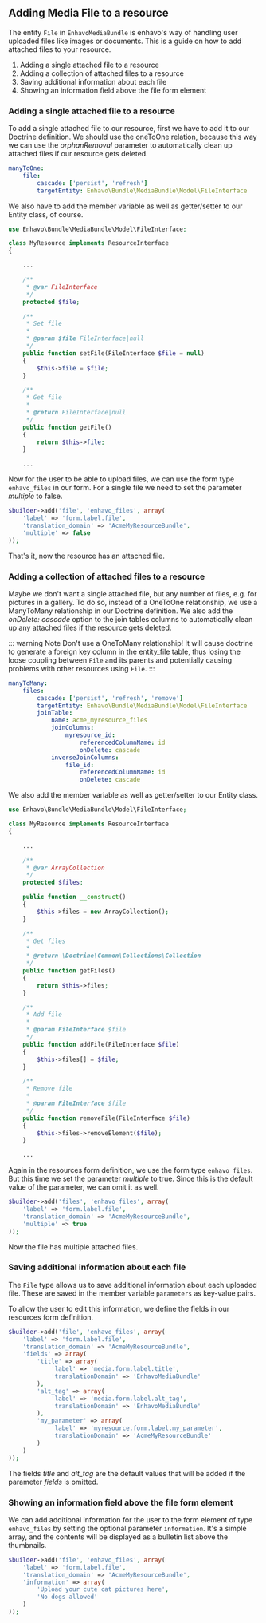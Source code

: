 ## Adding Media File to a resource

The entity `File` in `EnhavoMediaBundle` is enhavo\'s way of handling
user uploaded files like images or documents. This is a guide on how to
add attached files to your resource.

1)  Adding a single attached file to a resource
2)  Adding a collection of attached files to a resource
3)  Saving additional information about each file
4)  Showing an information field above the file form element

### Adding a single attached file to a resource

To add a single attached file to our resource, first we have to add it
to our Doctrine definition. We should use the oneToOne relation, because
this way we can use the *orphanRemoval* parameter to automatically clean
up attached files if our resource gets deleted.

```yaml
manyToOne:
    file:
        cascade: ['persist', 'refresh']
        targetEntity: Enhavo\Bundle\MediaBundle\Model\FileInterface
```

We also have to add the member variable as well as getter/setter to our
Entity class, of course.

```php
use Enhavo\Bundle\MediaBundle\Model\FileInterface;

class MyResource implements ResourceInterface
{

    ...

    /**
     * @var FileInterface
     */
    protected $file;

    /**
     * Set file
     *
     * @param $file FileInterface|null
     */
    public function setFile(FileInterface $file = null)
    {
        $this->file = $file;
    }

    /**
     * Get file
     *
     * @return FileInterface|null
     */
    public function getFile()
    {
        return $this->file;
    }

    ...
```

Now for the user to be able to upload files, we can use the form type
`enhavo_files` in our form. For a single file we need to set the
parameter *multiple* to false.

```php
$builder->add('file', 'enhavo_files', array(
    'label' => 'form.label.file',
    'translation_domain' => 'AcmeMyResourceBundle',
    'multiple' => false
));
```

That\'s it, now the resource has an attached file.

### Adding a collection of attached files to a resource

Maybe we don\'t want a single attached file, but any number of files,
e.g. for pictures in a gallery. To do so, instead of a OneToOne
relationship, we use a ManyToMany relationship in our Doctrine
definition. We also add the *onDelete: cascade* option to the join
tables columns to automatically clean up any attached files if the
resource gets deleted.

::: warning Note
Don\'t use a OneToMany relationship! It will cause doctrine to generate
a foreign key column in the entity_file table, thus losing the loose
coupling between `File` and its parents and potentially causing problems
with other resources using `File`.
:::

```yaml
manyToMany:
    files:
        cascade: ['persist', 'refresh', 'remove']
        targetEntity: Enhavo\Bundle\MediaBundle\Model\FileInterface
        joinTable:
            name: acme_myresource_files
            joinColumns:
                myresource_id:
                    referencedColumnName: id
                    onDelete: cascade
            inverseJoinColumns:
                file_id:
                    referencedColumnName: id
                    onDelete: cascade
```

We also add the member variable as well as getter/setter to our Entity
class.

```php
use Enhavo\Bundle\MediaBundle\Model\FileInterface;

class MyResource implements ResourceInterface
{

    ...

    /**
     * @var ArrayCollection
     */
    protected $files;

    public function __construct()
    {
        $this->files = new ArrayCollection();
    }

    /**
     * Get files
     *
     * @return \Doctrine\Common\Collections\Collection
     */
    public function getFiles()
    {
        return $this->files;
    }

    /**
     * Add file
     *
     * @param FileInterface $file
     */
    public function addFile(FileInterface $file)
    {
        $this->files[] = $file;
    }

    /**
     * Remove file
     *
     * @param FileInterface $file
     */
    public function removeFile(FileInterface $file)
    {
        $this->files->removeElement($file);
    }

    ...
```

Again in the resources form definition, we use the form type
`enhavo_files`. But this time we set the parameter *multiple* to true.
Since this is the default value of the parameter, we can omit it as
well.

```php
$builder->add('files', 'enhavo_files', array(
    'label' => 'form.label.file',
    'translation_domain' => 'AcmeMyResourceBundle',
    'multiple' => true
));
```

Now the file has multiple attached files.

### Saving additional information about each file

The `File` type allows us to save additional information about each
uploaded file. These are saved in the member variable `parameters` as
key-value pairs.

To allow the user to edit this information, we define the fields in our
resources form definition.

```php
$builder->add('file', 'enhavo_files', array(
    'label' => 'form.label.file',
    'translation_domain' => 'AcmeMyResourceBundle',
    'fields' => array(
        'title' => array(
            'label' => 'media.form.label.title',
            'translationDomain' => 'EnhavoMediaBundle'
        ),
        'alt_tag' => array(
            'label' => 'media.form.label.alt_tag',
            'translationDomain' => 'EnhavoMediaBundle'
        ),
        'my_parameter' => array(
            'label' => 'myresource.form.label.my_parameter',
            'translationDomain' => 'AcmeMyResourceBundle'
        )
    )
));
```

The fields *title* and *alt_tag* are the default values that will be
added if the parameter *fields* is omitted.

### Showing an information field above the file form element

We can add additional information for the user to the form element of
type `enhavo_files` by setting the optional parameter `information`.
It\'s a simple array, and the contents will be displayed as a bulletin
list above the thumbnails.

```php
$builder->add('file', 'enhavo_files', array(
    'label' => 'form.label.file',
    'translation_domain' => 'AcmeMyResourceBundle',
    'information' => array(
        'Upload your cute cat pictures here',
        'No dogs allowed'
    )
));
```
